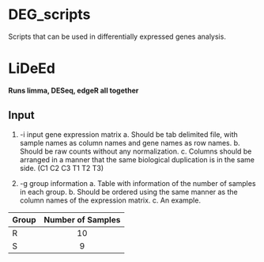 # DEG_scripts
Scripts that can be used in differentially expressed genes analysis.

# LiDeEd
**Runs limma, DESeq, edgeR all together**
## Input
1. -i input gene expression matrix
a. Should be tab delimited file, with sample names as column names and gene names as row names.
b. Should be raw counts without any normalization.
c. Columns should be arranged in a manner that the same biological duplication is in the same side. (C1 C2 C3 T1 T2 T3)

2. -g group information
a. Table with information of the number of samples in each group.
b. Should be ordered using the same manner as the column names of the expression matrix. 
c. An example.


| Group | Number of Samples |
| --- | :-----------: |
| R | 10|
| S | 9 |
